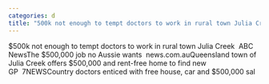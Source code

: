 ```yaml
---
categories: d
title: "500k not enough to tempt doctors to work in rural town Julia Creek  ABC News"
---
```

$500k not enough to tempt doctors to work in rural town Julia Creek&nbsp;&nbsp;ABC NewsThe $500,000 job no Aussie wants&nbsp;&nbsp;news.com.auQueensland town of Julia Creek offers $500,000 and rent-free home to find new GP&nbsp;&nbsp;7NEWSCountry doctors enticed with free house, car and $500,000 sal